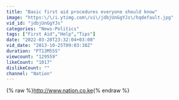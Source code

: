 ```yaml
---
title: "Basic first aid procedures everyone should know"
image: "https:\/\/i.ytimg.com\/vi\/jdbjUnGgYJs\/hqdefault.jpg"
vid_id: "jdbjUnGgYJs"
categories: "News-Politics"
tags: ["First Aid","Help","Tips"]
date: "2022-03-28T23:32:04+03:00"
vid_date: "2013-10-25T09:03:38Z"
duration: "PT13M55S"
viewcount: "129559"
likeCount: "1017"
dislikeCount: ""
channel: "Nation"
---
```

{% raw %}<a rel="nofollow" target="blank" href="http://www.nation.co.ke">http://www.nation.co.ke</a>{% endraw %}
